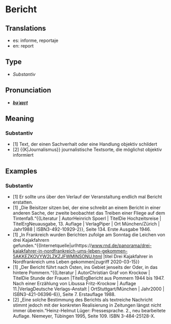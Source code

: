 # Bericht
## Translations
- es: informe, reportaje
- en: report
## Type
- _Substantiv_
## Pronunciation
- **_[bəˈʁɪçt](https://commons.wikimedia.org/wiki/File:De-Bericht.ogg)_**
## Meaning
### Substantiv
- [1] Text, der einen Sachverhalt oder eine Handlung objektiv schildert
- [2] {{K|Journalismus}} journalistische Textsorte, die möglichst objektiv informiert
## Examples
### Substantiv
- [1] Er sollte uns über den Verlauf der Veranstaltung endlich mal Bericht erstatten.
- [1] „Die Beisitzer sitzen bei, der eine schreibt an einem Bericht in einer anderen Sache, der zweite beobachtet das Treiben einer Fliege auf dem Tintenfaß.“<ref>{{Literatur | AutorHeinrich Spoerl | TitelDie Hochzeitsreise | TitelErgNeuausgabe, 13. Auflage | VerlagPiper | Ort München/Zürich | Jahr1988 | ISBN3-492-10929-2}}, Seite 134. Erste Ausgabe 1946.</ref>
- [1] „In Frankreich wurden Berichten zufolge am Sonntag die Leichen von drei Kajakfahrern gefunden.“<ref>{{Internetquelle|urlhttps://www.rnd.de/panorama/drei-kajakfahrer-in-nordfrankreich-ums-leben-gekommen-5AKKEZKOVYW2LZKZJFWMINSONU.html |titel Drei Kajakfahrer in Nordfrankreich ums Leben gekommen|zugriff 2020-03-15}}</ref>
- [1] „Der Bericht führt nach Osten, ins Gebiet jenseits der Oder, in das hintere Pommern.“<ref>{{Literatur | AutorChristian Graf von Krockow | TitelDie Stunde der Frauen |TitelErgBericht aus Pommern 1944 bis 1947. Nach einer Erzählung von Libussa Fritz-Krockow | Auflage 11.|VerlagDeutsche Verlags-Anstalt | OrtStuttgart/München | Jahr2000 | ISBN3-421-06396-6}}, Seite 7. Erstauflage 1988.</ref>
- [2] „Eine solche Bestimmung des Berichts als textreiche Nachricht stimmt jedoch mit der konkreten Realisierung in Zeitungen längst nicht immer überein.“<ref>Heinz-Helmut Lüger: Pressesprache. 2., neu bearbeitete Auflage. Niemeyer, Tübingen 1995, Seite 109. ISBN 3-484-25128-X.</ref>
